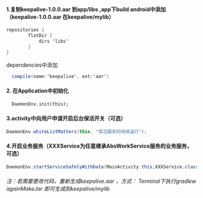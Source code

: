 #### 1.复制keepalive-1.0.0.aar 到app/libs ,app下build android中添加（keepalive-1.0.0.aar 在keepalive/mylib）

~~~java
repositories {
        flatDir {
            dirs 'libs'
        }
}
~~~

dependencies中添加

~~~java
  compile(name:'keepalive', ext:'aar')
~~~

#### 2. 在Application中初始化

~~~xml
  DaemonEnv.init(this);
~~~



#### 3.activity中向用户申请开启后台保活开关（可选）

~~~java
DaemonEnv.whiteListMatters(this, "保活服务的持续运行");
~~~



#### 4.开启业务服务（XXXService为任意继承AbsWorkService服务的业务服务，可选）

~~~java
DaemonEnv.startServiceSafelyWithData(MainActivity.this,XXXService.class);
~~~



###### 注：若需要更改代码，重新生成keepalive.aar ，方式： Terminal下执行gradlew againMakeJar 即可生成到keepalive/mylib

 

 
